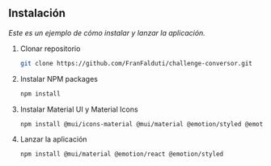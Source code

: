 ## Instalación

_Este es un ejemplo de cómo instalar y lanzar la aplicación._

1. Clonar repositorio
   ```sh
   git clone https://github.com/FranFalduti/challenge-conversor.git
   ```
2. Instalar NPM packages
   ```sh
   npm install
   ```
3. Instalar Material UI y Material Icons
   ```sh
   npm install @mui/icons-material @mui/material @emotion/styled @emotion/react
   ```
4. Lanzar la aplicación
   ```sh
   npm install @mui/material @emotion/react @emotion/styled
   ```
